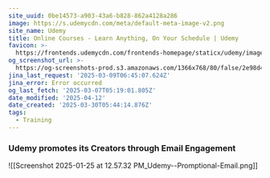 ```yaml
---
site_uuid: 0be14573-a903-43a6-b828-862a4128a286
image: https://s.udemycdn.com/meta/default-meta-image-v2.png
site_name: Udemy
title: Online Courses - Learn Anything, On Your Schedule | Udemy
favicon: >-
  https://frontends.udemycdn.com/frontends-homepage/staticx/udemy/images/v8/favicon-32x32.png
og_screenshot_url: >-
  https://og-screenshots-prod.s3.amazonaws.com/1366x768/80/false/2e98d4b3ecf1ecbf05a89073f0a5057aacc2f0fdd43195cab6a4f1bd2d87c50d.jpeg
jina_last_request: '2025-03-09T06:45:07.624Z'
jina_error: Error occurred
og_last_fetch: '2025-03-07T05:19:01.805Z'
date_modified: '2025-04-12'
date_created: '2025-03-30T05:44:14.876Z'
tags:
  - Training
---
```















































### Udemy promotes its Creators through Email Engagement
![[Screenshot 2025-01-25 at 12.57.32 PM_Udemy--Promptional-Email.png]]
